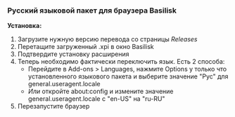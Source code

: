 ### Русский языковой пакет для браузера Basilisk
**Установка:**
1. Загрузите нужную версию перевода со страницы _Releases_
2. Перетащите загруженный .xpi в окно Basilisk
3. Подтвердите установку расширения
4. Теперь необходимо фактически переключить язык. Есть 2 способа:
   - Перейдите в Add-ons > Languages, нажмите Options у только что установленного языкового пакета и выберите значение "Рус" для general.useragent.locale
   - *Или* откройте about:config и измените значение general.useragent.locale с "en-US" на "ru-RU"
5. Перезапустите браузер
